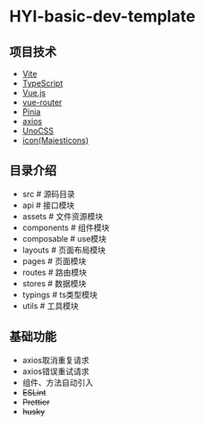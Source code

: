 # HYI-basic-dev-template

## 项目技术

- [Vite](https://vitejs.dev/)
- [TypeScript](https://www.typescriptlang.org/)
- [Vue.js](https://vuejs.org/)
- [vue-router](https://router.vuejs.org/)
- [Pinia](https://pinia.vuejs.org/)
- [axios](https://github.com/axios/axios)
- [UnoCSS](https://github.com/unocss/unocss)
- [icon(Majesticons)](https://icones.js.org/collection/majesticons)

## 目录介绍

- src # 源码目录
- api # 接口模块
- assets # 文件资源模块
- components # 组件模块
- composable # use模块
- layouts # 页面布局模块
- pages # 页面模块
- routes # 路由模块
- stores # 数据模块
- typings # ts类型模块
- utils # 工具模块

## 基础功能

- axios取消重复请求
- axios错误重试请求
- 组件、方法自动引入
- ~~ESLint~~
- ~~Prettier~~
- ~~husky~~